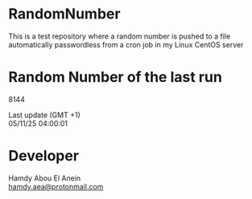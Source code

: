 # RandomNumber    
This is a test repository where a random number is pushed to a file automatically passwordless from a cron job in my Linux CentOS server    
# Random Number of the last run   
8144
      
Last update (GMT +1)    
05/11/25 04:00:01
# Developer    
Hamdy Abou El Anein   
hamdy.aea@protonmail.com
